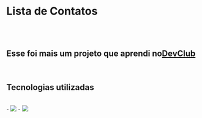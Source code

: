 <h1>Lista de Contatos</h1>
<br>
<br>
<h2>Esse foi mais um projeto que aprendi no<a href="https://rodolfomori.com.br/devclub">DevClub</a></h2>
<br>
<h2>Tecnologias utilizadas</h2>
<br>
- <img src="https://img.shields.io/badge/HTML5-E34F26?style=for-the-badge&logo=html5&logoColor=white"/>
- <img src="https://img.shields.io/badge/JavaScript-F7DF1E?style=for-the-badge&logo=javascript&logoColor=black"/>
